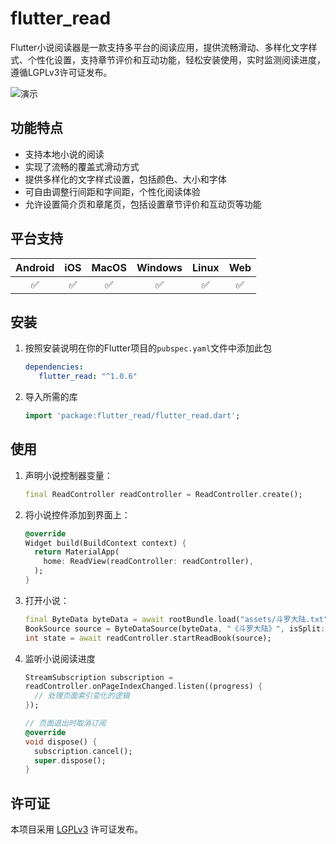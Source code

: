 # flutter_read

Flutter小说阅读器是一款支持多平台的阅读应用，提供流畅滑动、多样化文字样式、个性化设置，支持章节评价和互动功能，轻松安装使用，实时监测阅读进度，遵循LGPLv3许可证发布。

![演示](https://github.com/ysbing/flutter_read/raw/main/demo.webp)

## 功能特点

- 支持本地小说的阅读
- 实现了流畅的覆盖式滑动方式
- 提供多样化的文字样式设置，包括颜色、大小和字体
- 可自由调整行间距和字间距，个性化阅读体验
- 允许设置简介页和章尾页，包括设置章节评价和互动页等功能

## 平台支持

| Android | iOS | MacOS | Windows | Linux | Web |
| :-----: | :-: | :---: | :-: | :---: | :-----: |
|   ✅    | ✅  |  ✅   | ✅  |  ✅   |   ✅    |


## 安装

1. 按照安装说明在你的Flutter项目的`pubspec.yaml`文件中添加此包
   ```yaml
   dependencies:
      flutter_read: "^1.0.6"
   ```

2. 导入所需的库

   ```dart
   import 'package:flutter_read/flutter_read.dart';
   ```

## 使用

1. 声明小说控制器变量：
   ```dart
   final ReadController readController = ReadController.create();
   ```

2. 将小说控件添加到界面上：
   ```dart
   @override            
   Widget build(BuildContext context) {
     return MaterialApp(
       home: ReadView(readController: readController),
     );
   }
   ```

3. 打开小说：
   ```dart
   final ByteData byteData = await rootBundle.load("assets/斗罗大陆.txt");
   BookSource source = ByteDataSource(byteData, "《斗罗大陆》", isSplit: true);
   int state = await readController.startReadBook(source);
   ```

4. 监听小说阅读进度
   ```dart
   StreamSubscription subscription =
   readController.onPageIndexChanged.listen((progress) {
     // 处理页面索引变化的逻辑
   });
   
   // 页面退出时取消订阅
   @override
   void dispose() {
     subscription.cancel();
     super.dispose();
   }
   ```

## 许可证

本项目采用 [LGPLv3](https://opensource.org/licenses/LGPL-3.0) 许可证发布。